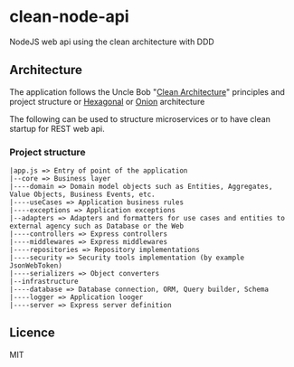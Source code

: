 
# clean-node-api

NodeJS web api using the clean architecture with DDD

## Architecture

The application follows the Uncle Bob "[Clean Architecture](https://8thlight.com/blog/uncle-bob/2012/08/13/the-clean-architecture.html)" principles and project structure or [Hexagonal](http://alistair.cockburn.us/Hexagonal+architecture) or [Onion](https://www.infoq.com/news/2014/10/ddd-onion-architecture) architecture

The following can be used to structure microservices or to have clean startup for REST web api.

### Project structure
```
|app.js => Entry of point of the application
|--core => Business layer
|----domain => Domain model objects such as Entities, Aggregates, Value Objects, Business Events, etc.
|----useCases => Application business rules 
|----exceptions => Application exceptions
|--adapters => Adapters and formatters for use cases and entities to external agency such as Database or the Web
|----controllers => Express controllers
|----middlewares => Express middlewares
|----repositories => Repository implementations
|----security => Security tools implementation (by example JsonWebToken)
|----serializers => Object converters
|--infrastructure
|----database => Database connection, ORM, Query builder, Schema
|----logger => Application looger
|----server => Express server definition
```

## Licence

MIT